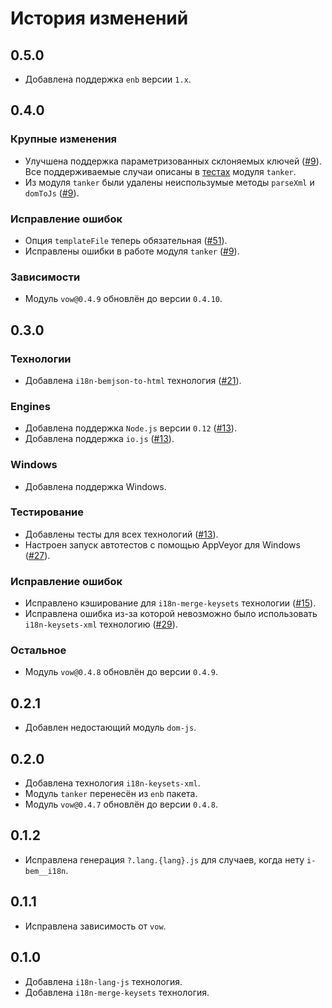 История изменений
=================

0.5.0
-----

* Добавлена поддержка `enb` версии `1.x`.

0.4.0
-----

### Крупные изменения

* Улучшена поддержка параметризованных склоняемых ключей ([#9]). Все поддерживаемые случаи описаны в [тестах](https://github.com/enb-bem/enb-bem-i18n/blob/master/test/exlib/tanker.test.js) модуля `tanker`.
* Из модуля `tanker` были удалены неиспользумые методы `parseXml` и `domToJs` ([#9]).

### Исправление ошибок

* Опция `templateFile` теперь обязательная ([#51]).
* Исправлены ошибки в работе модуля `tanker` ([#9]).

### Зависимости

* Модуль `vow@0.4.9` обновлён до версии `0.4.10`.

0.3.0
-----

### Технологии

* Добавлена `i18n-bemjson-to-html` технология ([#21]).

### Engines

* Добавлена поддержка `Node.js` версии `0.12` ([#13]).
* Добавлена поддержка `io.js` ([#13]).

### Windows

* Добавлена поддержка Windows.

### Тестирование

* Добавлены тесты для всех технологий ([#13]).
* Настроен запуск автотестов с помощью AppVeyor для Windows ([#27]).

### Исправление ошибок

* Исправлено кэширование для `i18n-merge-keysets` технологии ([#15]).
* Исправлена ошибка из-за которой невозможно было использовать `i18n-keysets-xml` технологию ([#29]).

### Остальное

* Модуль `vow@0.4.8` обновлён до версии `0.4.9`.

0.2.1
-----

* Добавлен недостающий модуль `dom-js`.

0.2.0
-----

* Добавлена технология `i18n-keysets-xml`.
* Модуль `tanker` перенесён из `enb` пакета.
* Модуль `vow@0.4.7` обновлён до версии `0.4.8`.

0.1.2
-----

* Исправлена генерация `?.lang.{lang}.js` для случаев, когда нету `i-bem__i18n`.

0.1.1
-----

* Исправлена зависимость от `vow`.

0.1.0
-----

* Добавлена `i18n-lang-js` технология.
* Добавлена `i18n-merge-keysets` технология.

[#51]: https://github.com/enb-bem/enb-bem-i18n/issues/51
[#29]: https://github.com/enb-bem/enb-bem-i18n/issues/29
[#27]: https://github.com/enb-bem/enb-bem-i18n/issues/27
[#21]: https://github.com/enb-bem/enb-bem-i18n/issues/21
[#15]: https://github.com/enb-bem/enb-bem-i18n/issues/15
[#13]: https://github.com/enb-bem/enb-bem-i18n/issues/13
[#9]: https://github.com/enb-bem/enb-bem-i18n/pull/9
